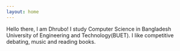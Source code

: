 ```yaml
---
layout: home
---
```

Hello there, I am Dhrubo!
I study Computer Science in Bangladesh University of Engineering and Technology(BUET).
I like competitive debating, music and reading books.  
